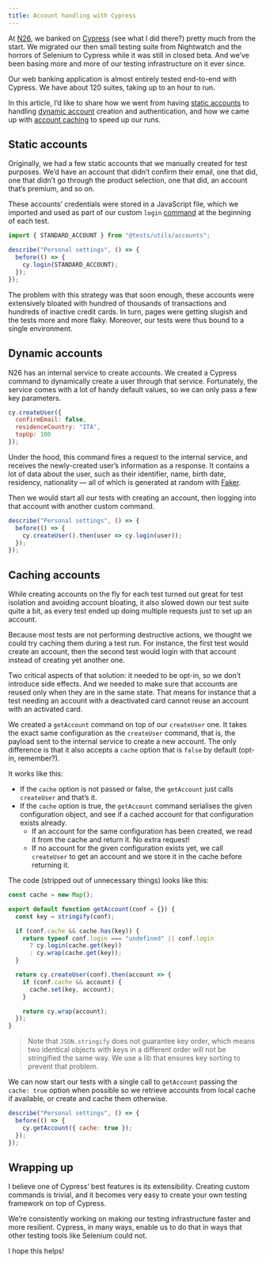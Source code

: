 ```yaml
---
title: Account handling with Cypress
---
```


At [N26](https://n26.com), we banked on [Cypress](https://cypress.io) (see what I did there?) pretty much from the start. We migrated our then small testing suite from Nightwatch and the horrors of Selenium to Cypress while it was still in closed beta. And we’ve been basing more and more of our testing infrastructure on it ever since.

Our web banking application is almost entirely tested end-to-end with Cypress. We have about 120 suites, taking up to an hour to run.

In this article, I’d like to share how we went from having [static accounts](#static-accounts) to handling [dynamic account](#dynamic-accounts) creation and authentication, and how we came up with [account caching](#caching-accounts) to speed up our runs.

## Static accounts

Originally, we had a few static accounts that we manually created for test purposes. We’d have an account that didn’t confirm their email, one that did, one that didn’t go through the product selection, one that did, an account that’s premium, and so on.

These accounts’ credentials were stored in a JavaScript file, which we imported and used as part of our custom `login` [command](https://docs.cypress.io/api/cypress-api/custom-commands.html) at the beginning of each test.

```js
import { STANDARD_ACCOUNT } from "@tests/utils/accounts";

describe("Personal settings", () => {
  before(() => {
    cy.login(STANDARD_ACCOUNT);
  });
});
```

The problem with this strategy was that soon enough, these accounts were extensively bloated with hundred of thousands of transactions and hundreds of inactive credit cards. In turn, pages were getting slugish and the tests more and more flaky. Moreover, our tests were thus bound to a single environment.

## Dynamic accounts

N26 has an internal service to create accounts. We created a Cypress command to dynamically create a user through that service. Fortunately, the service comes with a lot of handy default values, so we can only pass a few key parameters.

```js
cy.createUser({
  confirmEmail: false,
  residenceCountry: "ITA",
  topUp: 100
});
```

Under the hood, this command fires a request to the internal service, and receives the newly-created user’s information as a response. It contains a lot of data about the user, such as their identifier, name, birth date, residency, nationality — all of which is generated at random with [Faker](https://github.com/marak/Faker.js/).

Then we would start all our tests with creating an account, then logging into that account with another custom command.

```js
describe("Personal settings", () => {
  before(() => {
    cy.createUser().then(user => cy.login(user));
  });
});
```

## Caching accounts

While creating accounts on the fly for each test turned out great for test isolation and avoiding account bloating, it also slowed down our test suite quite a bit, as every test ended up doing multiple requests just to set up an account.

Because most tests are not performing destructive actions, we thought we could try caching them during a test run. For instance, the first test would create an account, then the second test would login with that account instead of creating yet another one.

Two critical aspects of that solution: it needed to be opt-in, so we don’t introduce side effects. And we needed to make sure that accounts are reused only when they are in the same state. That means for instance that a test needing an account with a deactivated card cannot reuse an account with an activated card.

We created a `getAccount` command on top of our `createUser` one. It takes the exact same configuration as the `createUser` command, that is, the payload sent to the internal service to create a new account. The only difference is that it also accepts a `cache` option that is `false` by default (opt-in, remember?).

It works like this:

- If the `cache` option is not passed or false, the `getAccount` just calls `createUser` and that’s it.
- If the `cache` option is true, the `getAccount` command serialises the given configuration object, and see if a cached account for that configuration exists already.
  - If an account for the same configuration has been created, we read it from the cache and return it. No extra request!
  - If no account for the given configuration exists yet, we call `createUser` to get an account and we store it in the cache before returning it.

The code (stripped out of unnecessary things) looks like this:

```js
const cache = new Map();

export default function getAccount(conf = {}) {
  const key = stringify(conf);

  if (conf.cache && cache.has(key)) {
    return typeof conf.login === "undefined" || conf.login
      ? cy.login(cache.get(key))
      : cy.wrap(cache.get(key));
  }

  return cy.createUser(conf).then(account => {
    if (conf.cache && account) {
      cache.set(key, account);
    }

    return cy.wrap(account);
  });
}
```

> Note that `JSON.stringify` does not guarantee key order, which means two identical objects with keys in a different order will not be stringified the same way. We use a lib that ensures key sorting to prevent that problem.

We can now start our tests with a single call to `getAccount` passing the `cache: true` option when possible so we retrieve accounts from local cache if available, or create and cache them otherwise.

```js
describe("Personal settings", () => {
  before(() => {
    cy.getAccount({ cache: true });
  });
});
```

## Wrapping up

I believe one of Cypress’ best features is its extensibility. Creating custom commands is trivial, and it becomes very easy to create your own testing framework on top of Cypress.

We’re consistently working on making our testing infrastructure faster and more resilient. Cypress, in many ways, enable us to do that in ways that other testing tools like Selenium could not.

I hope this helps!
